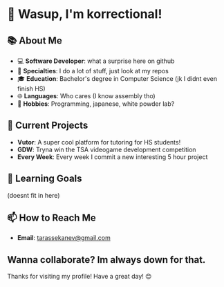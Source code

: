 # 👋 Wasup, I'm korrectional!

## 📚 About Me

- 💻 **Software Developer**: what a surprise here on github
- 🌟 **Specialties**: I do a lot of stuff, just look at my repos
- 🎓 **Education**: Bachelor's degree in Computer Science (jk I didnt even finish HS)
- 🌐 **Languages**: Who cares (I know assembly tho)
- 🚀 **Hobbies**: Programming, japanese, white powder lab?

## 🔭 Current Projects

- **Vutor**: A super cool platform for tutoring for HS students!
- **GDW**: Tryna win the TSA videogame development competition
- **Every Week**: Every week I commit a new interesting 5 hour project

## 🌱 Learning Goals

(doesnt fit in here)

## 📫 How to Reach Me

- **Email**: [tarassekanev@gmail.com](mailto:tarassekanev@gmail.com)

Wanna collaborate? Im always down for that.
---

Thanks for visiting my profile! Have a great day! 😊

<!---
korrectional/korrectional is a ✨ special ✨ repository because its `README.md` (this file) appears on your GitHub profile.
You can click the Preview link to take a look at your changes.
--->

